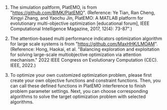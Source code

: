 1. The simulation paltform, PlatEMO, is from "https://github.com/BIMK/PlatEMO". (Reference: Ye Tian, Ran Cheng, Xingyi Zhang, and Yaochu Jin, PlatEMO: A MATLAB platform for evolutionary multi-objective optimization [educational forum], IEEE
Computational Intelligence Magazine, 2017, 12(4): 73-87".)

2. The attention-based multi performance indicators optimization algorithm for large scale systems is from "https://github.com/MaxHHK/LMOAM". (Reference: Hong, Haokai, et al. "Balancing exploration and exploitation for solving large-scale multiobjective optimization via attention mechanism." 2022 IEEE Congress on Evolutionary Computation (CEC). IEEE, 2022.)

3. To optimize your own customized optimization problem, please first create your own objective functions and constraint functions. Then, you can call these defined functions in PlatEMO interference to finish problem parameter settings. Next, you can choose corresponding algorithms to solve the target optimization problem with selected algorithms.
